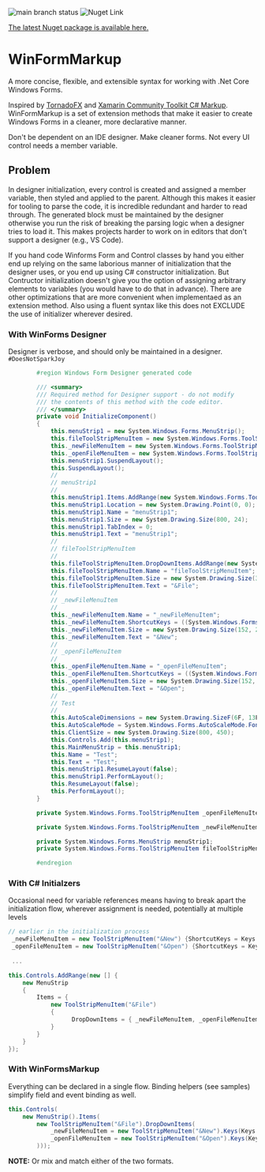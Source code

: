 ![main branch status](https://github.com/bigtlb/WinFormMarkup/actions/workflows/dotnet.yml/badge.svg) 
![Nuget Link](https://img.shields.io/nuget/v/WinFormMarkup?logo=nuget)  <!-- https://shields.io/category/version -->

[The latest Nuget package is available here.](https://www.nuget.org/packages/WinFormMarkup/)

# WinFormMarkup

A more concise, flexible, and extensible syntax for working with .Net Core Windows Forms.

Inspired by [TornadoFX][1] and [Xamarin Community Toolkit C# Markup][2].  WinFormMarkup is a set of extension methods that make it easier to create Windows Forms in a cleaner, more declarative manner.

Don't be dependent on an IDE designer.  Make cleaner forms.  Not every UI control needs a member variable.

## Problem
In designer initialization, every control is created and assigned a member variable, then styled and applied to the parent.  Although this makes it easier for tooling to parse the code, it is incredible redundant and harder to read through.  The generated block must be maintained by the designer otherwise you run the risk of breaking the parsing logic when a designer tries to load it.  This makes projects harder to work on in editors that don't support a designer (e.g., VS Code).

If you hand code Winforms Form and Control classes by hand you either end up relying on the same laborious manner of initialization that the designer uses, or you end up using C# constructor initialization.  But Contructor initialization doesn't give you the option of assigning arbitrary elements to variables (you would have to do that in advance).  There are other optimizations that are more convenient when implementaed as an extension method.  Also using a fluent syntax like this does not EXCLUDE the use of initializer wherever desired.

### With WinForms Designer
Designer is verbose, and should only be maintained in a designer.  <code>#DoesNotSparkJoy</code>
```csharp
        #region Windows Form Designer generated code

        /// <summary>
        /// Required method for Designer support - do not modify
        /// the contents of this method with the code editor.
        /// </summary>
        private void InitializeComponent()
        {
            this.menuStrip1 = new System.Windows.Forms.MenuStrip();
            this.fileToolStripMenuItem = new System.Windows.Forms.ToolStripMenuItem();
            this._newFileMenuItem = new System.Windows.Forms.ToolStripMenuItem();
            this._openFileMenuItem = new System.Windows.Forms.ToolStripMenuItem();
            this.menuStrip1.SuspendLayout();
            this.SuspendLayout();
            // 
            // menuStrip1
            // 
            this.menuStrip1.Items.AddRange(new System.Windows.Forms.ToolStripItem[] {this.fileToolStripMenuItem});
            this.menuStrip1.Location = new System.Drawing.Point(0, 0);
            this.menuStrip1.Name = "menuStrip1";
            this.menuStrip1.Size = new System.Drawing.Size(800, 24);
            this.menuStrip1.TabIndex = 0;
            this.menuStrip1.Text = "menuStrip1";
            // 
            // fileToolStripMenuItem
            // 
            this.fileToolStripMenuItem.DropDownItems.AddRange(new System.Windows.Forms.ToolStripItem[] {this._newFileMenuItem, this._openFileMenuItem});
            this.fileToolStripMenuItem.Name = "fileToolStripMenuItem";
            this.fileToolStripMenuItem.Size = new System.Drawing.Size(37, 20);
            this.fileToolStripMenuItem.Text = "&File";
            // 
            // _newFileMenuItem
            // 
            this._newFileMenuItem.Name = "_newFileMenuItem";
            this._newFileMenuItem.ShortcutKeys = ((System.Windows.Forms.Keys) ((System.Windows.Forms.Keys.Control | System.Windows.Forms.Keys.N)));
            this._newFileMenuItem.Size = new System.Drawing.Size(152, 22);
            this._newFileMenuItem.Text = "&New";
            // 
            // _openFileMenuItem
            // 
            this._openFileMenuItem.Name = "_openFileMenuItem";
            this._openFileMenuItem.ShortcutKeys = ((System.Windows.Forms.Keys) ((System.Windows.Forms.Keys.Control | System.Windows.Forms.Keys.O)));
            this._openFileMenuItem.Size = new System.Drawing.Size(152, 22);
            this._openFileMenuItem.Text = "&Open";
            // 
            // Test
            // 
            this.AutoScaleDimensions = new System.Drawing.SizeF(6F, 13F);
            this.AutoScaleMode = System.Windows.Forms.AutoScaleMode.Font;
            this.ClientSize = new System.Drawing.Size(800, 450);
            this.Controls.Add(this.menuStrip1);
            this.MainMenuStrip = this.menuStrip1;
            this.Name = "Test";
            this.Text = "Test";
            this.menuStrip1.ResumeLayout(false);
            this.menuStrip1.PerformLayout();
            this.ResumeLayout(false);
            this.PerformLayout();
        }

        private System.Windows.Forms.ToolStripMenuItem _openFileMenuItem;

        private System.Windows.Forms.ToolStripMenuItem _newFileMenuItem;

        private System.Windows.Forms.MenuStrip menuStrip1;
        private System.Windows.Forms.ToolStripMenuItem fileToolStripMenuItem;

        #endregion
```

### With C# Initialzers
Occasional need for variable references means having to break apart the initialization flow, wherever assignment is needed, potentially at multiple levels

```csharp
// earlier in the initialization process
 _newFileMenuItem = new ToolStripMenuItem("&New") {ShortcutKeys = Keys.Control | Keys.N};
 _openFileMenuItem = new ToolStripMenuItem("&Open") {ShortcutKeys = Keys.Control | Keys.O};
 
 ...

this.Controls.AddRange(new [] {
    new MenuStrip
    {
        Items = {
            new ToolStripMenuItem("&File")
            {
                  DropDownItems = { _newFileMenuItem, _openFileMenuItem }
            }
        }
    }
});
```

### With WinFormsMarkup

Everything can be declared in a single flow.  Binding helpers (see samples) simplify field and event binding as well.

```csharp
this.Controls(
    new MenuStrip().Items(
        new ToolStripMenuItem("&File").DropDownItems(
            _newFileMenuItem = new ToolStripMenuItem("&New").Keys(Keys.Control | Keys.N),
            _openFileMenuItem = new ToolStripMenuItem("&Open").Keys(Keys.Control | Keys.O)
        )));
```

**NOTE:**  Or mix and match either of the two formats.

[1]: https://github.com/edvin/tornadofx
[2]: https://docs.microsoft.com/en-us/xamarin/community-toolkit/markup
